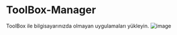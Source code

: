 # ToolBox-Manager


ToolBox ile bilgisayarınızda olmayan uygulamaları yükleyin.
![image](https://user-images.githubusercontent.com/103608939/175925505-3c00119f-bcf5-46c4-863b-85077f18cd2c.png)

